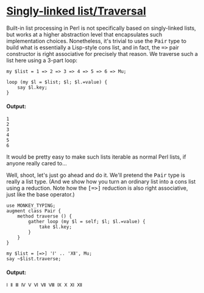 [1]: http://rosettacode.org/wiki/Singly-linked_list/Traversal

# [Singly-linked list/Traversal][1]

Built-in list processing in Perl is not specifically based on singly-linked lists,
but works at a higher abstraction level that encapsulates such implementation choices. Nonetheless, it's trivial to use the <tt>Pair</tt> type to build what is essentially a Lisp-style cons list, and in fact, the <tt>=&gt;</tt> pair constructor is right associative for precisely that reason.
We traverse such a list here using a 3-part loop:

```perl6
my $list = 1 => 2 => 3 => 4 => 5 => 6 => Mu;
 
loop (my $l = $list; $l; $l.=value) {
    say $l.key;
}
```

#### Output:
```
1
2
3
4
5
6
```


It would be pretty easy to make such lists iterable as normal Perl lists,
if anyone really cared to...



Well, shoot, let's just go ahead and do it.
We'll pretend the <tt>Pair</tt> type is really a list type.
(And we show how you turn an ordinary list into a cons list using a reduction.
Note how the <tt>[=&gt;]</tt> reduction is also right associative,
just like the base operator.)

```perl6
use MONKEY_TYPING;
augment class Pair {
    method traverse () {
        gather loop (my $l = self; $l; $l.=value) {
            take $l.key;
        }
    }
}
 
my $list = [=>] 'Ⅰ' .. 'Ⅻ', Mu;
say ~$list.traverse;
```

#### Output:
```
Ⅰ Ⅱ Ⅲ Ⅳ Ⅴ Ⅵ Ⅶ Ⅷ Ⅸ Ⅹ Ⅺ Ⅻ
```